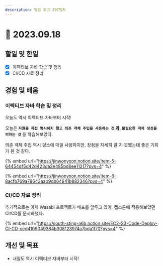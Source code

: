 ```yaml
---
description: 일일 회고 397일차
---
```


# 🙂 2023.09.18

## 할일 및 한일&#x20;

* [x] 이펙티브 자바 학습 및 정리&#x20;
* [x] CI/CD 자료 정리&#x20;

## 경험 및 배움&#x20;

### 이펙티브 자바 학습 및 정리&#x20;

오늘도 역시 이펙티브 자바부터 시작!

오늘은 **`자원을 직접 명시하지 말고 의존 객체 주입을 사용하는 것` 과, `불필요한 객체 생성을 피하는 것`** 을 학습해보았다.

의존 객체 주입 역시 평소에 매일 사용하지만, 장점을 자세히 알 지 못했는데 좋은 기회가 된 것 같다.

{% embed url="https://jinwonyoon.notion.site/Item-5-64454d15d42d423da2e485bd6ee11217?pvs=4" %}

{% embed url="https://jinwonyoon.notion.site/Item-6-8acfb769a78643aab9db64941b882346?pvs=4" %}

### CI/CD 자료 정리&#x20;

추가적으로는 이제 Wasabi 프로젝트가 배포를 앞두고 있어, 캡스톤에 적용해보았던 CI/CD를 문서화했다.

{% embed url="https://south-sting-a6b.notion.site/EC2-S3-Code-Deploy-CI-CD-ced4109049384b308123974a7bda1f70?pvs=4" %}

## 개선 및 목표&#x20;

* 내일도 역시 이펙티브 자바부터 시작!&#x20;
